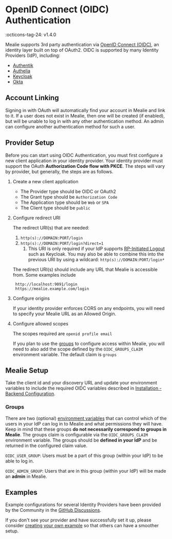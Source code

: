 # OpenID Connect (OIDC) Authentication

:octicons-tag-24: v1.4.0

Mealie supports 3rd party authentication via [OpenID Connect (OIDC)](https://openid.net/connect/), an identity layer built on top of OAuth2. OIDC is supported by many Identity Providers (IdP), including:

- [Authentik](https://goauthentik.io/integrations/sources/oauth/#openid-connect)
- [Authelia](https://www.authelia.com/integration/openid-connect/mealie/)
- [Keycloak](https://www.keycloak.org/docs/latest/securing_apps/#_oidc)
- [Okta](https://www.okta.com/openid-connect/)

## Account Linking

Signing in with OAuth will automatically find your account in Mealie and link to it. If a user does not exist in Mealie, then one will be created (if enabled), but will be unable to log in with any other authentication method. An admin can configure another authentication method for such a user.

## Provider Setup

Before you can start using OIDC Authentication, you must first configure a new client application in your identity provider. Your identity provider must support the OAuth **Authorization Code flow with PKCE**. The steps will vary by provider, but generally, the steps are as follows.

1. Create a new client application
    - The Provider type should be OIDC or OAuth2
    - The Grant type should be `Authorization Code`
    - The Application type should be `Web` or `SPA`
    - The Client type should be `public`

2. Configure redirect URI

    The redirect URI(s) that are needed:

    1. `http(s)://DOMAIN:PORT/login`
    2. `http(s)://DOMAIN:PORT/login?direct=1`
        1. This URI is only required if your IdP supports [RP-Initiated Logout](https://openid.net/specs/openid-connect-rpinitiated-1_0.html) such as Keycloak. You may also be able to combine this into the previous URI by using a wildcard: `http(s)://DOMAIN:PORT/login*`

    The redirect URI(s) should include any URL that Mealie is accessible from. Some examples include

        http://localhost:9091/login
        https://mealie.example.com/login

3. Configure origins

    If your identity provider enforces CORS on any endpoints, you will need to specify your Mealie URL as an Allowed Origin.

4. Configure allowed scopes

    The scopes required are `openid profile email`

    If you plan to use the [groups](#groups) to configure access within Mealie, you will need to also add the scope defined by the `OIDC_GROUPS_CLAIM` environment variable. The default claim is `groups`

## Mealie Setup

Take the client id and your discovery URL and update your environment variables to include the required OIDC variables described in [Installation - Backend Configuration](../installation/backend-config.md#openid-connect-oidc).

### Groups

There are two (optional) [environment variables](../installation/backend-config.md#openid-connect-oidc) that can control which of the users in your IdP can log in to Mealie and what permissions they will have. Keep in mind that these groups **do not necessarily correspond to groups in Mealie**. The groups claim is configurable via the `OIDC_GROUPS_CLAIM` environment variable. The groups should be **defined in your IdP** and be returned in the configured claim value.

`OIDC_USER_GROUP`: Users must be a part of this group (within your IdP) to be able to log in.

`OIDC_ADMIN_GROUP`: Users that are in this group (within your IdP) will be made an **admin** in Mealie.

## Examples

Example configurations for several Identity Providers have been provided by the Community in the [GitHub Discussions](https://github.com/mealie-recipes/mealie/discussions/categories/oauth-provider-example).

If you don't see your provider and have successfully set it up, please consider [creating your own example](https://github.com/mealie-recipes/mealie/discussions/new?category=oauth-provider-example) so that others can have a smoother setup.
